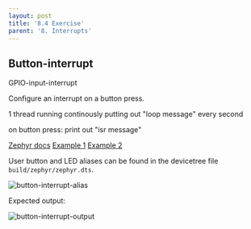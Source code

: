 ```yaml
---
layout: post
title: '8.4 Exercise'
parent: '8. Interrupts'
---
```


## Button-interrupt
GPIO-input-interrupt

Configure an interrupt on a button press.

1 thread running continously putting out "loop message" every second

on button press: print out "isr message"



[Zephyr docs](https://docs.zephyrproject.org/1.9.0/kernel/other/interrupts.html)
[Example 1](https://github.com/zephyrproject-rtos/zephyr/issues/13514)
[Example 2](https://github.com/zephyrproject-rtos/zephyr/issues/9630)

User button and LED aliases can be found in the devicetree file `build/zephyr/zephyr.dts`.

![button-interrupt-alias](/images/interrupts/button-interrupt-alias.png)

Expected output:

![button-interrupt-output](/images/interrupts/button-interrupt-output.png)